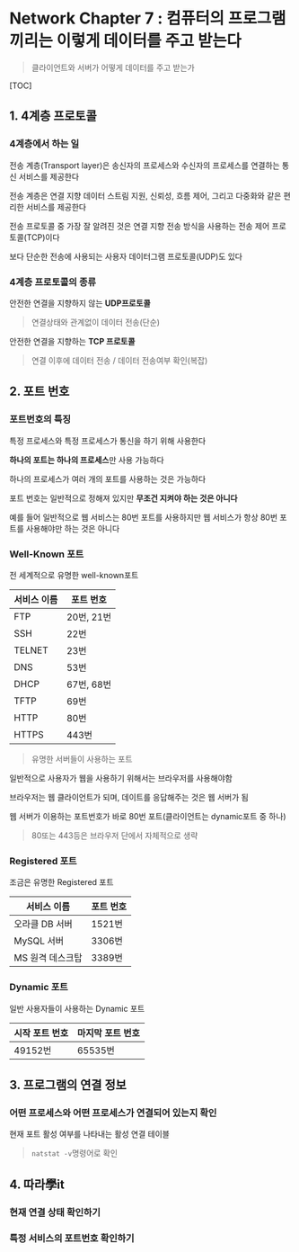 # Network Chapter 7 : 컴퓨터의 프로그램끼리는 이렇게 데이터를 주고 받는다

> 클라이언트와 서버가 어떻게 데이터를 주고 받는가

[TOC]

## 1. 4계층 프로토콜

### 4계층에서 하는 일

전송 계층(Transport layer)은 송신자의 프로세스와 수신자의 프로세스를 연결하는 통신 서비스를 제공한다

전송 계층은 연결 지향 데이터 스트림 지원, 신뢰성, 흐름 제어, 그리고 다중화와 같은 편리한 서비스를 제공한다

전송 프로토콜 중 가장 잘 알려진 것은 연결 지향 전송 방식을 사용하는 전송 제어 프로토콜(TCP)이다

보다 단순한 전송에 사용되는 사용자 데이터그램 프로토콜(UDP)도 있다

### 4계층 프로토콜의 종류

안전한 연결을 지향하지 않는 **UDP프로토콜**

> 연결상태와 관계없이 데이터 전송(단순)

안전한 연결을 지향하는 **TCP 프로토콜**

> 연결 이후에 데이터 전송 / 데이터 전송여부 확인(복잡)

## 2. 포트 번호

### 포트번호의 특징

특정 프로세스와 특정 프로세스가 통신을 하기 위해 사용한다

**하나의 포트는 하나의 프로세스**만 사용 가능하다

하나의 프로세스가 여러 개의 포트를 사용하는 것은 가능하다

포트 번호는 일반적으로 정해져 있지만 **무조건 지켜야 하는 것은 아니다**

예를 들어 일반적으로 웹 서비스는 80번 포트를 사용하지만 웹 서비스가 항상 80번 포트를 사용해야만 하는 것은 아니다

### Well-Known 포트

전 세계적으로 유명한 well-known포트

| 서비스 이름 | 포트 번호  |
| ----------- | ---------- |
| FTP         | 20번, 21번 |
| SSH         | 22번       |
| TELNET      | 23번       |
| DNS         | 53번       |
| DHCP        | 67번, 68번 |
| TFTP        | 69번       |
| HTTP        | 80번       |
| HTTPS       | 443번      |

> 유명한 서버들이 사용하는 포트

일반적으로 사용자가 웹을 사용하기 위해서는 브라우저를 사용해야함

브라우저는 웹 클라이언트가 되며, 데이트를 응답해주는 것은 웹 서버가 됨

웹 서버가 이용하는 포트번호가 바로 80번 포트(클라이언트는 dynamic포트 중 하나)

> 80또는 443등은 브라우저 단에서 자체적으로 생략

### Registered 포트

조금은 유명한 Registered 포트

| 서비스 이름      | 포트 번호 |
| ---------------- | --------- |
| 오라클 DB 서버   | 1521번    |
| MySQL 서버       | 3306번    |
| MS 원격 데스크탑 | 3389번    |

### Dynamic 포트

일반 사용자들이 사용하는 Dynamic 포트

| 시작 포트 번호 | 마지막 포트 번호 |
| -------------- | ---------------- |
| 49152번        | 65535번          |



## 3. 프로그램의 연결 정보

### 어떤 프로세스와 어떤 프로세스가 연결되어 있는지 확인

현재 포트 활성 여부를 나타내는 활성 연결 테이블

> `natstat -v`명령어로 확인

## 4. 따라學it

### 현재 연결 상태 확인하기

### 특정 서비스의 포트번호 확인하기